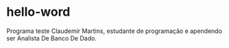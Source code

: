 # hello-word
Programa teste
Claudemir Martins, estudante de programação e apendendo ser Analista De Banco De Dado.
